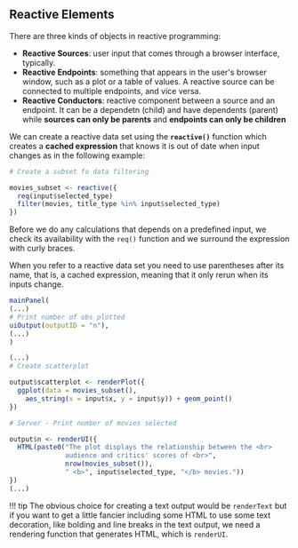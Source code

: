 ## Reactive Elements

There are three kinds of objects in reactive programming:

* **Reactive Sources**: user input that comes through a browser interface, typically.
* **Reactive Endpoints**: something that appears in the user's browser window, such as a plot or a table of values. A reactive source can be connected to multiple endpoints, and vice versa.
* **Reactive Conductors**: reactive component between a source and an endpoint. It can be a dependetn (child) and have dependents (parent) while **sources can only be parents** and **endpoints can only be children**

We can create a reactive data set using the **`reactive()`** function which creates a **cached expression** that knows it is out of date when input changes as in the following example:

```r
# Create a subset fo data filtering

movies_subset <- reactive({
  req(input$selected_type)
  filter(movies, title_type %in% input$selected_type)
})
```

Before we do any calculations that depends on a predefined input, we check its availability with the `req()` function and we surround the expression with curly braces.

When you refer to a reactive data set you need to use parentheses after its name, that is, a cached expression, meaning that it only rerun when its inputs change.

```r
mainPanel(
(...)
# Print number of obs plotted
uiOutput(outputID = "n"),
(...)
)

(...)
# Create scatterplot

output$scatterplot <- renderPlot({
  ggplot(data = movies_subset(),
    aes_string(x = input$x, y = input$y)) + geom_point()
})

# Server - Print number of movies selected

output$n <- renderUI({
  HTML(paste0("The plot displays the relationship between the <br>
              audience and critics' scores of <br>",
              nrow(movies_subset()),
              " <b>", input$selected_type, "</b> movies."))
})
(...)
```

!!! tip
    The obvious choice for creating a text output would be `renderText` but if you want to get a little fancier including some HTML to use some text decoration, like bolding and line breaks in the text output, we need a rendering function that generates HTML, which is `renderUI`.

